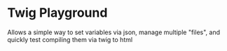 Twig Playground
=================

Allows a simple way to set variables via json, manage multiple "files", and quickly test compiling them via twig to html

